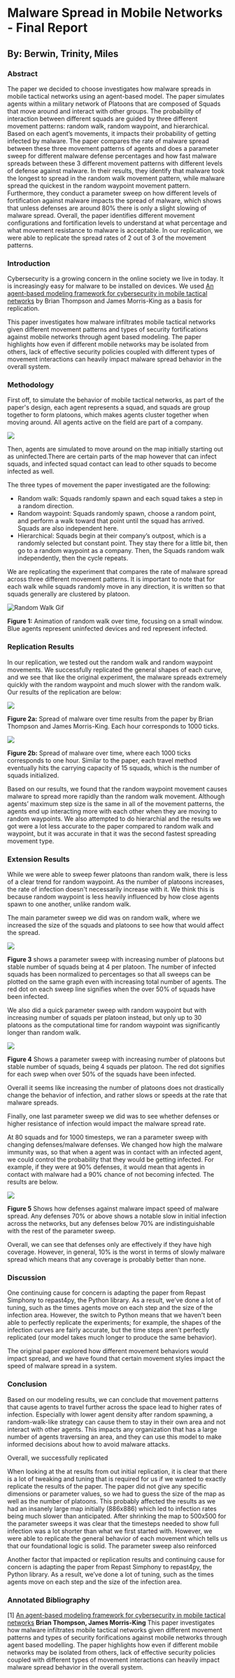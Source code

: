 # Malware Spread in Mobile Networks - Final Report

## By: Berwin, Trinity, Miles

### Abstract

The paper we decided to choose investigates how malware spreads in mobile tactical networks using an agent-based model. The paper simulates agents within a military network of Platoons that are composed of Squads that move around and interact with other groups. The probability of interaction between different squads are guided by three different movement patterns: random walk, random waypoint, and hierarchical. Based on each agent’s movements, it impacts their probability of getting infected by malware. The paper compares the rate of malware spread between these three movement patterns of agents and does a parameter sweep for different malware defense percentages and how fast malware spreads between these 3 different movement patterns with different levels of defense against malware. In their results, they identify that malware took the longest to spread in the random walk movement pattern, while malware spread the quickest in the random waypoint movement pattern. Furthermore, they conduct a parameter sweep on how different levels of fortification against malware impacts the spread of malware, which shows that unless defenses are around 80% there is only a slight slowing of malware spread. Overall, the paper identifies different movement configurations and fortification levels to understand at what percentage and what movement resistance to malware is acceptable. In our replication, we were able to replicate the spread rates of 2 out of 3 of the movement patterns.

### Introduction

Cybersecurity is a growing concern in the online society we live in today. It is increasingly easy for malware to be installed on devices. We used [An agent-based modeling framework for cybersecurity in mobile tactical networks](https://journals.sagepub.com/doi/10.1177/1548512917738858) by Brian Thompson and James Morris-King as a basis for replication.

This paper investigates how malware infiltrates mobile tactical networks given different movement patterns and types of security fortifications against mobile networks through agent based modeling. The paper highlights how even if different mobile networks may be isolated from others, lack of effective security policies coupled with different types of movement interactions can heavily impact malware spread behavior in the overall system.

### Methodology

First off, to simulate the behavior of mobile tactical networks, as part of the paper's design, each agent represents a squad, and squads are group together to form platoons, which makes agents cluster together when moving around. All agents active on the field are part of a company. 

![](img/paper_grouping.jpeg)

Then, agents are simulated to move around on the map initially starting out as uninfected.There are certain parts of the map however that can infect squads, and infected squad contact can lead to other squads to become infected as well. 

The three types of movement the paper investigated are the following:

- Random walk: Squads randomly spawn and each squad takes a step in a random direction.
- Random waypoint: Squads randomly spawn, choose a random point, and perform a walk toward that point until the squad has arrived. Squads are also independent here.
- Hierarchical: Squads begin at their company’s outpost, which is a randomly selected but constant point. They stay there for a little bit, then go to a random waypoint as a company. Then, the Squads random walk independently, then the cycle repeats.

 We are replicating the experiment that compares the rate of malware spread across three different movement patterns. It is important to note that for each walk while squads randomly move in any direction, it is written so that squads generally are clustered by platoon.


![Random Walk Gif](img/walk.gif)

**Figure 1:** Animation of random walk over time, focusing on a small window. Blue agents represent uninfected devices and red represent infected.

<!-- ![](img/malware_spread.jpeg) -->



### Replication Results

In our replication, we tested out the random walk and random waypoint movements. We successfully replicated the general shapes of each curve, and we see that like the original experiment, the malware spreads extremely quickly with the random waypoint and much slower with the random walk. Our results of the replication are below:

<!-- ![](img/paper_spread.jpeg) -->

![](img/paper_spread.png)

**Figure 2a:** Spread of malware over time results from the paper by Brian Thompson and James Morris-King. Each hour corresponds to 1000 ticks. 

![](img/heirarchial.png)

**Figure 2b:**
 Spread of malware over time, where each 1000 ticks corresponds to one hour. Similar to the paper, each travel method eventually hits the carrying capacity of 15 squads, which is the number of squads initialized.

Based on our results, we found that the random waypoint movement causes malware to spread more rapidly than the random walk movement. Although agents’ maximum step size is the same in all of the movement patterns, the agents end up interacting more with each other when they are moving to random waypoints. We also attempted to do hierarchial and the results we got were a lot less accurate to the paper compared to random walk and waypoint, but it was accurate in that it was the second fastest spreading movement type. 


### Extension Results

While we were able to sweep fewer platoons than random walk, there is less of a clear trend for random waypoint. As the number of platoons increases, the rate of infection doesn't necessarily increase with it. We think this is because random waypoint is less heavily influenced by how close agents spawn to one another, unlike random walk.

The main parameter sweep we did was on random walk, where we increased the size of the squads and platoons to see how that would affect the spread. 

![](img/sweep.png)

**Figure 3** shows a parameter sweep with increasing number of platoons but stable number of squads being at 4 per platoon. The number of infected squads has been normalized to percentages so that all sweeps can be plotted on the same graph even with increasing total number of agents. The red dot on each sweep line signifies when the over 50% of squads have been infected. 

We also did a quick parameter sweep with random waypoint but with increasing number of squads per platoon instead, but only up to 30 platoons as the computational time for random waypoint was significantly longer than random walk. 

![](img/random_waypoint_sweep.png)

**Figure 4** Shows a parameter sweep with increasing number of platoons but stable number of squads, being 4 squads per platoon. The red dot signifies for each swep when over 50% of the squads have been infected. 


Overall it seems like increasing the number of platoons does not drastically change the behavior of infection, and rather slows or speeds at the rate that malware spreads. 

Finally, one last parameter sweep we did was to see whether defenses or higher resistance of infection would impact the malware spread rate.

At 80 squads and for 1000 timesteps, we ran a parameter sweep with changing defenses/malware defenses. We changed how high the malware immunity was, so that when a agent was in contact with an infected agent, we could control the probability that they would be getting infected. For example, if they were at 90% defenses, it would mean that agents in contact with malware had a 90% chance of not becoming infected. The results are below.

![](img/random_waypoint_defenses_sweep.png)

**Figure 5** Shows how defenses against malware impact speed of malware spread. Any defenses 70% or above shows a notable slow in initial infection across the networks, but any defenses below 70% are indistinguishable with the rest of the parameter sweep. 

Overall, we can see that defenses only are effectively if they have high coverage. However, in general, 10% is the worst in terms of slowly malware spread which means that any coverage is probably better than none. 


### Discussion

One continuing cause for concern is adapting the paper from Repast Simphony to repast4py, the Python library. As a result, we’ve done a lot of tuning, such as the times agents move on each step and the size of the infection area. However, the switch to Python means that we haven't been able to perfectly replicate the experiments; for example, the shapes of the infection curves are fairly accurate, but the time steps aren't perfectly replicated (our model takes much longer to produce the same behavior).


The original paper explored how different movement behaviors would impact spread, and we have found that certain movement styles impact the speed of malware spread in a system. 

### Conclusion
Based on our modeling results, we can conclude that movement patterns that cause agents to travel further across the space lead to higher rates of infection. Especially with lower agent density after random spawning, a random-walk-like strategy can cause them to stay in their own area and not interact with other agents. This impacts any organization that has a large number of agents traversing an area, and they can use this model to make informed decisions about how to avoid malware attacks.

Overall, we successfully replicated 

When looking at the at results from out initial replication, it is clear that there is a lot of tweaking and tuning that is required for us if we wanted to exactly replicate the results of the paper. The paper did not give any specific dimensions or parameter values, so we had to guess the size of the map as well as the number of platoons. This probably affected the results as we had an insanely large map initially (886x886) which led to infection rates being much slower than anticipated. After shrinking the map to 500x500 for the parameter sweeps it was clear that the timesteps needed to show full infection was a lot shorter than what we first started with. However, we were able to replicate the general behavior of each movement which tells us that our foundational logic is solid. The parameter sweep also reinforced 

Another factor that impacted or replication results and continuing cause for concern is adapting the paper from Repast Simphony to repast4py, the Python library. As a result, we’ve done a lot of tuning, such as the times agents move on each step and the size of the infection area.

### Annotated Bibliography

[1] [An agent-based modeling framework for cybersecurity in mobile tactical networks](https://journals.sagepub.com/doi/10.1177/1548512917738858) **Brian Thompson, James Morris-King**
This paper investigates how malware infiltrates mobile tactical networks given different movement patterns and types of security forifications against mobile networks through agent based modelling. The paper highlights how even if different mobile networks may be isolated from others, lack of effective security policies coupled with different types of movement interactions can heavily impact malware spread behavior in the overall system.
